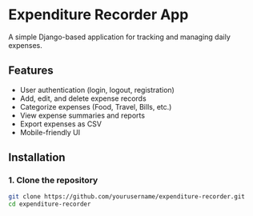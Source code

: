 # Expenditure Recorder App

A simple Django-based application for tracking and managing daily expenses.

## Features
- User authentication (login, logout, registration)
- Add, edit, and delete expense records
- Categorize expenses (Food, Travel, Bills, etc.)
- View expense summaries and reports
- Export expenses as CSV
- Mobile-friendly UI

## Installation

### 1. Clone the repository
```bash
git clone https://github.com/yourusername/expenditure-recorder.git
cd expenditure-recorder
